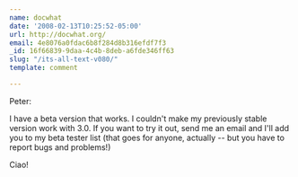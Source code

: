 ```yaml
---
name: docwhat
date: '2008-02-13T10:25:52-05:00'
url: http://docwhat.org/
email: 4e8076a0fdac6b8f284d8b316efdf7f3
_id: 16f66839-9daa-4c4b-8deb-a6fde346ff63
slug: "/its-all-text-v080/"
template: comment

---
```


Peter:

I have a beta version that works.  I couldn't make my previously stable version work with 3.0.  If you want to try it out, send me an email and I'll add you to my beta tester list (that goes for anyone, actually -- but you have to report bugs and problems!)

Ciao!
